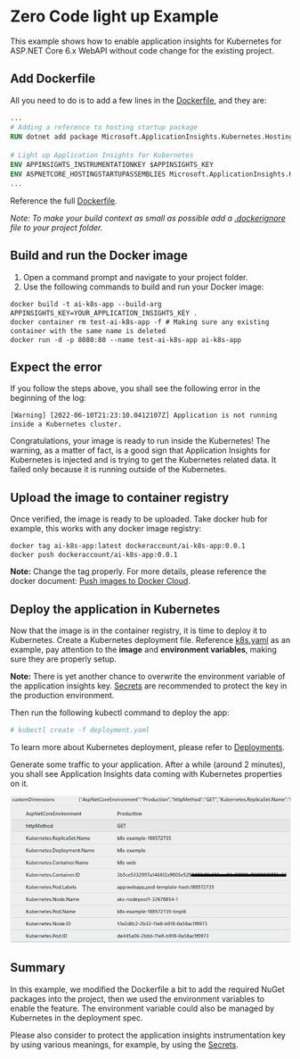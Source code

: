 # Zero Code light up Example

This example shows how to enable application insights for Kubernetes for ASP.NET Core 6.x WebAPI without code change for the existing project.

## Add Dockerfile

All you need to do is to add a few lines in the [Dockerfile](./dockerfile), and they are:

```dockerfile
...
# Adding a reference to hosting startup package
RUN dotnet add package Microsoft.ApplicationInsights.Kubernetes.HostingStartup --prerelease

# Light up Application Insights for Kubernetes
ENV APPINSIGHTS_INSTRUMENTATIONKEY $APPINSIGHTS_KEY
ENV ASPNETCORE_HOSTINGSTARTUPASSEMBLIES Microsoft.ApplicationInsights.Kubernetes.HostingStartup
...
```

Reference the full [Dockerfile](./dockerfile).

*Note: To make your build context as small as possible add a [.dockerignore](./.dockerignore) file to your project folder.*

## Build and run the Docker image

1. Open a command prompt and navigate to your project folder.
2. Use the following commands to build and run your Docker image:

```shell
docker build -t ai-k8s-app --build-arg APPINSIGHTS_KEY=YOUR_APPLICATION_INSIGHTS_KEY .
docker container rm test-ai-k8s-app -f # Making sure any existing container with the same name is deleted
docker run -d -p 8080:80 --name test-ai-k8s-app ai-k8s-app
```

## Expect the error

If you follow the steps above, you shall see the following error in the beginning of the log:

```shell
[Warning] [2022-06-10T21:23:10.0412107Z] Application is not running inside a Kubernetes cluster.
```

Congratulations, your image is ready to run inside the Kubernetes! The warning, as a matter of fact, is a good sign that Application Insights for Kubernetes is injected and is trying to get the Kubernetes related data. It failed only because it is running outside of the Kubernetes.

## Upload the image to container registry

Once verified, the image is ready to be uploaded. Take docker hub for example, this works with any docker image registry:

```shell
docker tag ai-k8s-app:latest dockeraccount/ai-k8s-app:0.0.1
docker push dockeraccount/ai-k8s-app:0.0.1
```

**Note:** Change the tag properly. For more details, please reference the docker document: [Push images to Docker Cloud](https://docs.docker.com/docker-cloud/builds/push-images/).

## Deploy the application in Kubernetes

Now that the image is in the container registry, it is time to deploy it to Kubernetes. Create a Kubernetes deployment file. Reference [k8s.yaml](k8s.yaml) as an example, pay attention to the **image** and **environment variables**, making sure they are properly setup.

**Note:** There is yet another chance to overwrite the environment variable of the application insights key. [Secrets](https://kubernetes.io/docs/concepts/configuration/secret/) are recommended to protect the key in the production environment.

Then run the following kubectl command to deploy the app:

```bash
# kubectl create -f deployment.yaml
```

To learn more about Kubernetes deployment, please refer to [Deployments](https://kubernetes.io/docs/concepts/workloads/controllers/deployment/).

Generate some traffic to your application. After a while (around 2 minutes), you shall see Application Insights data coming with Kubernetes properties on it.

![Application Insights Events with Kubernetes Properties](./.media/AI_K8s_Properties.png)

## Summary

In this example, we modified the Dockerfile a bit to add the required NuGet packages into the project, then we used the environment variables to enable the feature.
The environment variable could also be managed by Kubernetes in the deployment spec.

Please also consider to protect the application insights instrumentation key by using various meanings, for example, by using the [Secrets](https://kubernetes.io/docs/concepts/configuration/secret/).
